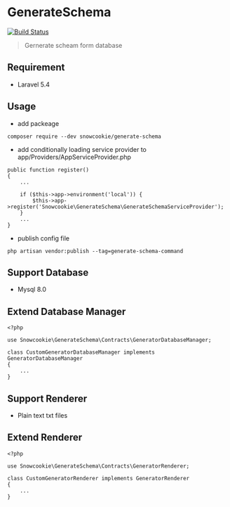 # GenerateSchema

[![Build Status](https://drone.snowcookie.moe/api/badges/snowshana/GenerateSchema/status.svg?ref=refs/heads/master)](https://drone.snowcookie.moe/snowshana/GenerateSchema)

> Gernerate scheam form database

## Requirement
- Laravel 5.4

## Usage

- add packeage
```
composer require --dev snowcookie/generate-schema
```

- add conditionally loading service provider to app/Providers/AppServiceProvider.php
``` 
public function register()
{
	...

    if ($this->app->environment('local')) {
        $this->app->register('Snowcookie\GenerateSchema\GenerateSchemaServiceProvider');
    }
    ...
}
```

- publish config file
```
php artisan vendor:publish --tag=generate-schema-command
```

## Support Database
- Mysql 8.0

## Extend Database Manager

```
<?php

use Snowcookie\GenerateSchema\Contracts\GeneratorDatabaseManager;

class CustomGeneratorDatabaseManager implements GeneratorDatabaseManager
{
	...
}

```

## Support Renderer
- Plain text txt files

## Extend Renderer

```
<?php

use Snowcookie\GenerateSchema\Contracts\GeneratorRenderer;

class CustomGeneratorRenderer implements GeneratorRenderer
{
	...
}

```
